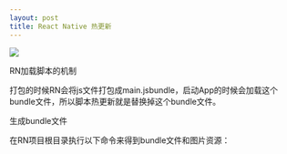 ```yaml
---
layout: post
title: React Native 热更新
---
```


![]({{site.baseurl}}/public/images/hot/hot00-.png)
<p class="subTitle">RN加载脚本的机制</p>
打包的时候RN会将js文件打包成main.jsbundle，启动App的时候会加载这个bundle文件，所以脚本热更新就是替换掉这个bundle文件。

<p class="subTitle">生成bundle文件</p>
在RN项目根目录执行以下命令来得到bundle文件和图片资源：

>
> 
>
